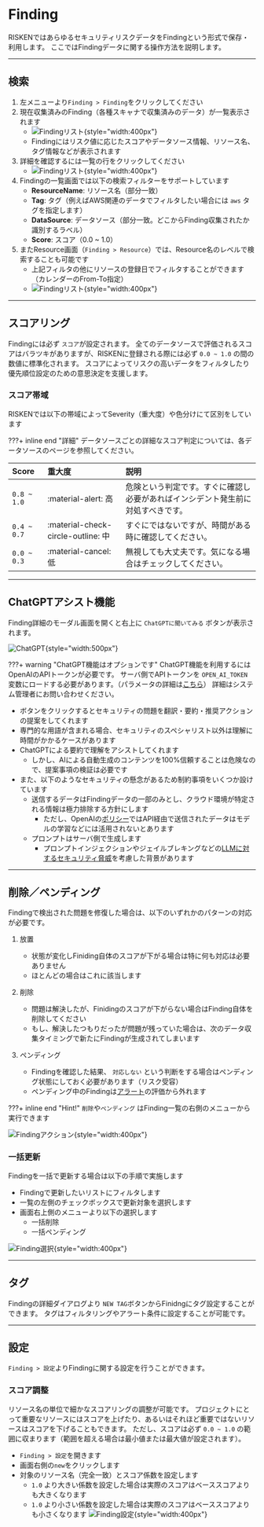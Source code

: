 # Finding
RISKENではあらゆるセキュリティリスクデータをFindingという形式で保存・利用します。
ここではFindingデータに関する操作方法を説明します。

---

## 検索

1. 左メニューより`Finding > Finding`をクリックしてください
2. 現在収集済みのFinding（各種スキャナで収集済みのデータ）が一覧表示されます
    - ![Findingリスト](/img/risken/finding_list.png){style="width:400px"}
    - Findingにはリスク値に応じたスコアやデータソース情報、リソース名、タグ情報などが表示されます
3. 詳細を確認するには一覧の行をクリックしてください
    - ![Findingリスト](/img/risken/finding_detail.png){style="width:400px"}
4. Findingの一覧画面では以下の検索フィルターをサポートしています
    - **ResourceName**: リソース名（部分一致）
    - **Tag**: タグ（例えばAWS関連のデータでフィルタしたい場合には `aws` タグを指定します）
    - **DataSource**: データソース（部分一致。どこからFinding収集されたか識別するラベル）
    - **Score**: スコア（0.0 ~ 1.0）
5. またResource画面（`Finding > Resource`）では、Resource名のレベルで検索することも可能です
    - 上記フィルタの他にリソースの登録日でフィルタすることができます（カレンダーのFrom-To指定）
    - ![Findingリスト](/img/risken/finding_resource.png){style="width:400px"}

---

## スコアリング

Findingには必ず `スコア`が設定されます。
全てのデータソースで評価されるスコアはバラツキがありますが、RISKENに登録される際には必ず `0.0 ~ 1.0` の間の数値に標準化されます。
スコアによってリスクの高いデータをフィルタしたり優先順位設定のための意思決定を支援します。


### スコア帯域

RISKENでは以下の帯域によってSeverity（重大度）や色分けにて区別をしています

???+ inline end "詳細"
    データソースごとの詳細なスコア判定については、各データソースのページを参照してください。

| Score       | 重大度                              | 説明                                                                   |
| :---------- | :--------------------------------- | :-------------------------------------------------------------------- |
| `0.8 ~ 1.0` | :material-alert:                高 | 危険という判定です。すぐに確認し必要があればインシデント発生前に対処すべきです。    |
| `0.4 ~ 0.7` | :material-check-circle-outline: 中 | すぐにではないですが、時間がある時に確認してください。                      　  |
| `0.0 ~ 0.3` | :material-cancel:               低 | 無視しても大丈夫です。気になる場合はチェックしてください。                       |

---

## ChatGPTアシスト機能

Finding詳細のモーダル画面を開くと右上に `ChatGPTに聞いてみる` ボタンが表示されます。

![ChatGPT](/img/risken/finding_openai.png){style="width:500px"}

???+ warning "ChatGPT機能はオプションです"
    ChatGPT機能を利用するにはOpenAIのAPIトークンが必要です。
    サーバ側でAPIトークンを `OPEN_AI_TOKEN` 変数にロードする必要があります。（パラメータの詳細は[こちら](/admin/param_core/)）
    詳細はシステム管理者にお問い合わせください。

- ボタンをクリックするとセキュリティの問題を翻訳・要約・推奨アクションの提案をしてくれます
- 専門的な用語が含まれる場合、セキュリティのスペシャリスト以外は理解に時間がかかるケースがあります
- ChatGPTによる要約で理解をアシストしてくれます
    - しかし、AIによる自動生成のコンテンツを100%信頼することは危険なので、提案事項の検証は必要です
- また、以下のようなセキュリティの懸念があるため制約事項をいくつか設けています
    - 送信するデータはFindingデータの一部のみとし、クラウド環境が特定される情報は極力排除する方針にします
        - ただし、OpenAIの[ポリシー](https://openai.com/policies/api-data-usage-policies)ではAPI経由で送信されたデータはモデルの学習などには活用されないとあります
    - プロンプトはサーバ側で生成します
        - プロンプトインジェクションやジェイルブレキングなどの[LLMに対するセキュリティ脅威](https://github.com/dair-ai/Prompt-Engineering-Guide/blob/main/guides/prompts-adversarial.md)を考慮した背景があります

---

## 削除／ペンディング

Findingで検出された問題を修復した場合は、以下のいずれかのパターンの対応が必要です。

1. 放置
    - 状態が変化しFiniding自体のスコアが下がる場合は特に何も対応は必要ありません
    - ほとんどの場合はこれに該当します

2. 削除
    - 問題は解決したが、Finidingのスコアが下がらない場合はFinding自体を削除してください
    - もし、解決したつもりだったが問題が残っていた場合は、次のデータ収集タイミングで新たにFindingが生成されてしまいます

3. ペンディング
    - Findingを確認した結果、 `対応しない` という判断をする場合はペンディング状態にしておく必要があります（リスク受容）
    - ペンディング中のFindingは[アラート](/risken/alert/)の評価から外れます

???+ inline end "Hint!"
    `削除`や`ペンディング` はFinding一覧の右側のメニューから実行できます

![Findingアクション](/img/risken/finding_action.png){style="width:400px"}


### 一括更新

Findingを一括で更新する場合は以下の手順で実施します

- Findingで更新したいリストにフィルタします
- 一覧の左側のチェックボックスで更新対象を選択します
- 画面右上側のメニューより以下の選択します
    - 一括削除
    - 一括ペンディング

![Finding選択](/img/risken/finding_selected.png){style="width:400px"}

---

## タグ

Findingの詳細ダイアログより `NEW TAG`ボタンからFinidngにタグ設定することができます。
タグはフィルタリングやアラート条件に設定することが可能です。

---


## 設定

`Finding > 設定`よりFindingに関する設定を行うことができます。

### スコア調整

リソース名の単位で細かなスコアリングの調整が可能です。
プロジェクトにとって重要なリソースにはスコアを上げたり、あるいはそれほど重要ではないリソースはスコアを下げることもできます。
ただし、スコアは必ず `0.0 ~ 1.0` の範囲に収まります（範囲を超える場合は最小値または最大値が設定されます）。

- `Finding > 設定`を開きます
- 画面右側の`new`をクリックします
- 対象のリソース名（完全一致）とスコア係数を設定します
    - `1.0` より大きい係数を設定した場合は実際のスコアはベーススコアよりも大きくなります
    - `1.0` より小さい係数を設定した場合は実際のスコアはベーススコアよりも小さくなります
![Finding設定](/img/risken/finding_setting.png){style="width:400px"}
